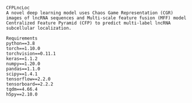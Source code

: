     CFPLncLoc
    A novel deep learning model uses Chaos Game Representation (CGR) images of lncRNA sequences and Multi-scale feature fusion (MFF) model Centralized Feature Pyramid (CFP) to predict multi-label lncRNA subcellular localization.

    Requirements
    python==3.8
    torch==1.10.0
    torchvision==0.11.1
    keras==1.1.2
    numpy==1.20.0
    pandas==1.1.0
    scipy==1.4.1
    tensorflow==2.2.0
    tensorboard==2.2.2
    tqdm==4.66.4
    h5py==2.10.0
